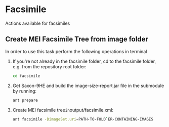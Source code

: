 # Facsimile

Actions available for facsimiles

## Create MEI Facsimile Tree from image folder

In order to use this task perform the following operations in terminal

1. If you're not already in the facsimile folder, cd to the facsimile folder, e.g. from the repository root folder:

   ```sh
   cd facsimile
   ```
   
2. Get Saxon-9HE and build the image-size-report.jar file in the submodule by running:
   
    ```sh
    ant prepare
    ```
3. Create MEI facsimile tree` in `output/facsimile.xml:

   ```sh
   ant facsimile -DimageSet.uri=PATH-TO-FOLD`ER-CONTAINING-IMAGES
   ```   
